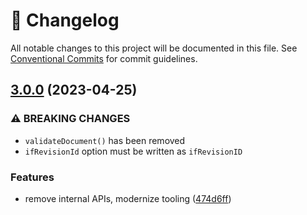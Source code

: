 <!-- markdownlint-disable --><!-- textlint-disable -->

# 📓 Changelog

All notable changes to this project will be documented in this file. See
[Conventional Commits](https://conventionalcommits.org) for commit guidelines.

## [3.0.0](https://github.com/rexxars/sanity-diff-patch/compare/v2.0.3...v3.0.0) (2023-04-25)

### ⚠ BREAKING CHANGES

- `validateDocument()` has been removed
- `ifRevisionId` option must be written as `ifRevisionID`

### Features

- remove internal APIs, modernize tooling ([474d6ff](https://github.com/rexxars/sanity-diff-patch/commit/474d6ffa723cf834fcedb21b96c3b78dd03c12bf))
